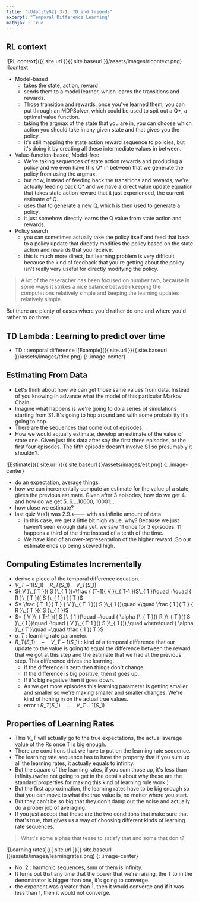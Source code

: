 ```yaml
---
title: "[Udacity02] 3-1. TD and friends" 
excerpt: "Temporal Difference Learning"
mathjax : True
---
```

## RL context
![RL context]({{ site.url }}{{ site.baseurl }}/assets/images/rlcontext.png)
rlcontext
- Model-based
    + takes the state, action, reward
    + sends them to a model learner, which learns the transitions and rewards.
    + Those transition and rewards, once you've learned them, you can put through an MDPSolver, which could be used to spit out a Q*, a optimal value function.
    + taking the argmax of the state that you are in, you can choose which action you should take in any given state and that gives you the policy.
    + It's still mapping the state action reward sequence to policies, but it's doing it by creating all these intermediate values in between.
- Value-function-based, Model-free
    + We're taking sequences of state action rewards and producing a policy and we even have this Q* in between that we generate the policy from using the argmax.
    + but now, instead of feeding back the transitions and rewards, we're actually feeding back Q* and we have a direct value update equation that takes state action reward that it just experienced, the current estimate of Q.
    + uses that to generate a new Q, which is then used to generate a policy.
    + it just somehow directly learns the Q value from state action and rewards.
- Policy search
    + you can sometimes actually take the policy itself and feed that back to a policy update that directly modifies the policy based on the state action and rewards that you receive.
    + this is much more direct, but learning problem is very difficult because the kind of feedback that you're getting about the policy isn't really very useful for directly modifying the policy.

> A lot of the reseracher has been focused on number two, because in some ways it strikes a nice balance between keeping the computations relatively simple and keeping the learning updates relatively simple.
 
But there are plenty of cases where you'd rather do one and where you'd rather to do three.

## TD Lambda : Learning to predict over time

- TD : temporal difference
![Example]({{ site.url }}{{ site.baseurl }}/assets/images/tdex.png)
{: .image-center}

## Estimating From Data
- Let's think about how we can get those same values from data. Instead of you knowing in advance what the model of this particular Markov Chain.
- Imagine what happens is we're going to do a series of simulations starting from S1. It's going to hop around and with some probability it's going to hop. 
- There are the sequences that come out of episodes.
- How we would actually estimate, develop an estimate of the value of state one. Given just this data after say the first three episodes, or the first four episodes. The fifth episode doesn't involve S1 so presumably it shouldn't.

![Estimate]({{ site.url }}{{ site.baseurl }}/assets/images/est.png)
{: .image-center}

- do an expectation, average things.
- how we can incrementally compute an estimate for the value of a state, given the previous estimate. Given after 3 episodes, how do we get 4. and how do we get 5, 6....10000, 10001...
- how close we estimate?
- last quiz V(s1) was 2.9.<--- with an infinite amount of data.
    + In this case, we get a little bit high value. why? Because we just haven't seen enough data yet, we saw 11 once for 3 episodes. 11 happens a third of the time instead of a tenth of the time.
    + We have kind of an over-representation of the higher reward. So our estimate ends up being skewed high. 

## Computing Estimates Incrementally

- derive a piece of the temporal difference equation.
- ${ V }\_{ T-1 }({ S }\_{ 1 })\quad { R }\_{ T }({ S }\_{ 1 })\quad V\_{ T }({ S }\_{ 1 })$
- ${ V }\_{ T }({ S }\_{ 1 })=\frac { (T-1){ V }\_{ T-1 }(S\_{ 1 })\quad +\quad { R }\_{ T }({ S }\_{ 1 }) }{ T }$ 
- $= \frac { T-1 }{ T } { V }\_{ T-1 }({ S }\_{ 1 })\quad +\quad \frac { 1 }{ T } { R }\_{ T }({ S }\_{ 1 })$
- $= { V }\_{ T-1 }({ S }\_{ 1 })\quad +\quad { \alpha  }\_{ T }({ R }\_{ T }({ S }\_{ 1 })\quad -\quad { V }\_{ T-1 }({ S }\_{ 1 })),\quad where\quad { \alpha  }\_{ T }\quad =\quad \frac { 1 }{ T }$
- ${ \alpha  }\_{ T }$ : learning rate parameter.
- ${ R }\_{ T }({ S }\_{ 1 })\quad -\quad { V }\_{ T-1 }({ S }\_{ 1 })$ : kind of a temporal difference that our update to the value is going to equal the difference between the reward that we got at this step and the estimate that we had at the previous step. This difference drives the learning. 
    + If the difference is zero then things don't change.
    + If the difference is big positive, then it goes up.
    + If it's big negative then it goes down.
    + As we get more episodes this learning parameter is getting smaller and smaller so we're making smaller and smaller changes. We're kind of honing in on the actual true values.
    + error : ${ R }\_{ T }({ S }\_{ 1 })\quad -\quad { V }\_{ T-1 }({ S }\_{ 1 })$

## Properties of Learning Rates

- This ${V}\_{T}$ will actually go to the true expectations, the actual average value of the Rs once T is big enough.
- There are conditions that we have to put on the learning rate sequence.
- The learning rate sequence has to have the property that if you sum up all the learning rates, it actually equals to infinity.
- But the square of the learning rates, if you sum those up, it's less than infinity.(we're not going to get in the details about why these are the standard properties for making this kind of learning rule work.)
- But the first approximation, the learning rates have to be big enough so that you can move to what the true value is, no matter where you start.
- But they can't be so big that they don't damp out the noise and actually do a proper job of averaging.
- If you just accept that these are the two conditions that make sure that that's true, that gives us a way of choosing different kinds of learning rate sequences.

> What's some alphas that tease to satisfy that and some that don't?

![Learning rates]({{ site.url }}{{ site.baseurl }}/assets/images/learningrates.png)
{: .image-center}

- No. 2 : harmonic sequences, sum of them is infinity.
- It turns out that any time that the power that we're raising, the T to in the denominator is bigger than one, it's going to converge.
- the exponent was greater than 1, then it would converge and if it was less than 1, then it would not converge. 

